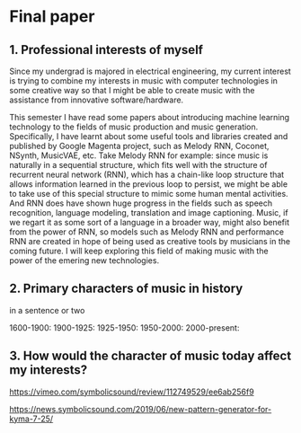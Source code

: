 # Final paper

## 1. Professional interests of myself

Since my undergrad is majored in electrical engineering, my current interest is trying to combine my interests in music with computer technologies in some creative way so that I might be able to create music with the assistance from innovative software/hardware. 

This semester I have read some papers about introducing machine learning technology to the fields of music production and music generation. Specifically, I have learnt about some useful tools and libraries created and published by Google Magenta project, such as Melody RNN, Coconet, NSynth, MusicVAE, etc. Take Melody RNN for example: since music is naturally in a sequential structure, which fits well with the structure of recurrent neural network (RNN), which has a chain-like loop structure that allows information learned in the previous loop to persist, we might be able to take use of this special structure to mimic some human mental activities. And RNN does have shown huge progress in the fields such as speech recognition, language modeling, translation and image captioning. Music, if we regart it as some sort of a language in a broader way, might also benefit from the power of RNN, so models such as Melody RNN and performance RNN are created in hope of being used as creative tools by musicians in the coming future. I will keep exploring this field of making music with the power of the emering new technologies.

## 2. Primary characters of music in history

in a sentence or two

1600-1900:
1900-1925:
1925-1950:
1950-2000:
2000-present:

## 3. How would the character of music today affect my interests?

https://vimeo.com/symbolicsound/review/112749529/ee6ab256f9

https://news.symbolicsound.com/2019/06/new-pattern-generator-for-kyma-7-25/